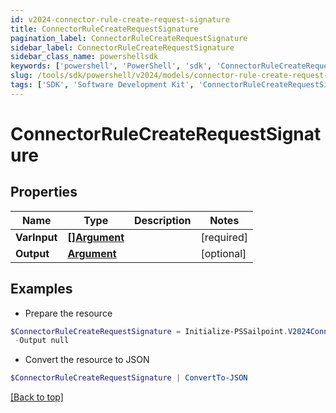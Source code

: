 ```yaml
---
id: v2024-connector-rule-create-request-signature
title: ConnectorRuleCreateRequestSignature
pagination_label: ConnectorRuleCreateRequestSignature
sidebar_label: ConnectorRuleCreateRequestSignature
sidebar_class_name: powershellsdk
keywords: ['powershell', 'PowerShell', 'sdk', 'ConnectorRuleCreateRequestSignature', 'V2024ConnectorRuleCreateRequestSignature'] 
slug: /tools/sdk/powershell/v2024/models/connector-rule-create-request-signature
tags: ['SDK', 'Software Development Kit', 'ConnectorRuleCreateRequestSignature', 'V2024ConnectorRuleCreateRequestSignature']
---
```



# ConnectorRuleCreateRequestSignature

## Properties

Name | Type | Description | Notes
------------ | ------------- | ------------- | -------------
**VarInput** | [**[]Argument**](argument) |  | [required]
**Output** | [**Argument**](argument) |  | [optional] 

## Examples

- Prepare the resource
```powershell
$ConnectorRuleCreateRequestSignature = Initialize-PSSailpoint.V2024ConnectorRuleCreateRequestSignature  -VarInput null `
 -Output null
```

- Convert the resource to JSON
```powershell
$ConnectorRuleCreateRequestSignature | ConvertTo-JSON
```


[[Back to top]](#) 

